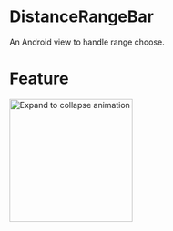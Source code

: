 # DistanceRangeBar
An Android view to handle range choose.


# Feature

<img src="captures/feature.gif" alt="Expand to collapse animation" width="216px"/>

